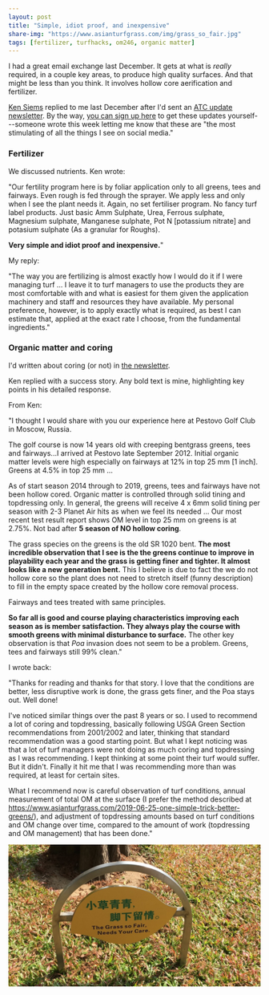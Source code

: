 ```yaml
---
layout: post
title: "Simple, idiot proof, and inexpensive"
share-img: "https://www.asianturfgrass.com/img/grass_so_fair.jpg"
tags: [fertilizer, turfhacks, om246, organic matter]
---
```


I had a great email exchange last December. It gets at what is *really* required, in a couple key areas, to produce high quality surfaces. And that might be less than you think. It involves hollow core aerification and fertilizer.

[Ken Siems](https://www.linkedin.com/in/ken-siems-cgcs-mg-800ab218/) replied to me last December after I'd sent an [ATC update newsletter](https://www.asianturfgrass.com/archive/). By the way, [you can sign up here](https://www.asianturfgrass.com/lists/) to get these updates yourself---someone wrote this week letting me know that these are "the most stimulating of all the things I see on social media."

### Fertilizer

We discussed nutrients. Ken wrote:

"Our fertility program here is by foliar application only to all greens, tees and fairways. Even rough is fed through the sprayer. We apply less and only when I see the plant needs it. Again, no set fertiliser program. No fancy turf label products. Just basic Amm Sulphate, Urea, Ferrous sulphate, Magnesium sulphate, Manganese sulphate, Pot N [potassium nitrate] and potasium sulphate (As a granular for Roughs).

**Very simple and idiot proof and inexpensive.**"

My reply:

"The way you are fertilizing is almost exactly how I would do it if I were managing turf ... I leave it to turf managers to use the products they are most comfortable with and what is easiest for them given the application machinery and staff and resources they have available. My personal preference, however, is to apply exactly what is required, as best I can estimate that, applied at the exact rate I choose, from the fundamental ingredients."

### Organic matter and coring

I'd written about coring (or not) in [the newsletter](https://www.asianturfgrass.com/archive/). 

Ken replied with a success story. Any bold text is mine, highlighting key points in his detailed response.

From Ken:

"I thought I would share with you our experience here at Pestovo Golf Club in Moscow, Russia.

The golf course is now 14 years old with creeping bentgrass greens, tees and fairways...I arrived at Pestovo late September 2012. Initial organic matter levels were high especially on fairways at 12% in top 25 mm [1 inch]. Greens at 4.5% in top 25 mm ...

As of start season 2014 through to 2019, greens, tees and fairways have not been hollow cored. Organic matter is controlled through solid tining and topdressing only. In general, the greens will receive 4 x 6mm solid tining per season with 2-3 Planet Air hits as when we feel its needed ... Our most recent test result report shows OM level in top 25 mm on greens is at 2.75%. Not bad after **5 season of NO hollow coring**. 

The grass species on the greens is the old SR 1020 bent. **The most incredible observation that I see is the the greens continue to improve in playability each year and the grass is getting finer and tighter. It almost looks like a new generation bent.** This I believe is due to fact the we do not hollow core so the plant does not need to stretch itself (funny description) to fill in the empty space created by the hollow core removal process.

Fairways and tees treated with same principles. 

**So far all is good and course playing characteristics improving each season as is member satisfaction. They always play the course with smooth greens with minimal disturbance to surface.** The other key observation is that *Poa* invasion does not seem to be a problem. Greens, tees and fairways still 99% clean." 

I wrote back:

"Thanks for reading and thanks for that story. I love that the conditions are better, less disruptive work is done, the grass gets finer, and the Poa stays out. Well done!

I've noticed similar things over the past 8 years or so. I used to recommend a lot of coring and topdressing, basically following USGA Green Section recommendations from 2001/2002 and later, thinking that standard recommendation was a good starting point. But what I kept noticing was that a lot of turf managers were not doing as much coring and topdressing as I was recommending. I kept thinking at some point their turf would suffer. But it didn't. Finally it hit me that I was recommending more than was required, at least for certain sites.

What I recommend now is careful observation of turf conditions, annual measurement of total OM at the surface (I prefer the method described at <https://www.asianturfgrass.com/2019-06-25-one-simple-trick-better-greens/>), and adjustment of topdressing amounts based on turf conditions and OM change over time, compared to the amount of work (topdressing and OM management) that has been done."

![grass sign](/img/grass_so_fair.jpg)







